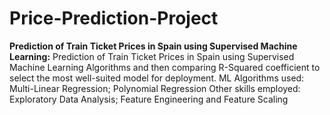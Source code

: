 # Price-Prediction-Project
**Prediction of Train Ticket Prices in Spain using Supervised Machine Learning:**
Prediction of Train Ticket Prices in Spain using Supervised Machine Learning Algorithms and then comparing R-Squared coefficient to select the most well-suited model for deployment.  ML Algorithms used: Multi-Linear Regression; Polynomial Regression  Other skills employed: Exploratory Data Analysis; Feature Engineering and Feature Scaling
